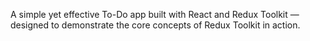 A simple yet effective To-Do app built with React and Redux Toolkit — designed to demonstrate the core concepts of Redux Toolkit in action.

